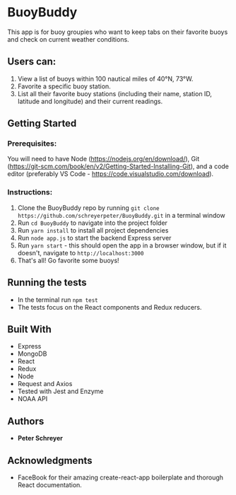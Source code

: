 # BuoyBuddy

This app is for buoy groupies who want to keep tabs on their favorite buoys and check on current weather conditions.

## Users can:
1. View a list of buoys within 100 nautical miles of 40°N, 73°W.
2. Favorite a specific buoy station.
3. List all their favorite buoy stations (including their name, station ID, latitude and longitude) and their current readings.

## Getting Started

### Prerequisites:

You will need to have Node (https://nodejs.org/en/download/), Git (https://git-scm.com/book/en/v2/Getting-Started-Installing-Git), and a code editor (preferably VS Code - https://code.visualstudio.com/download).

### Instructions:

1. Clone the BuoyBuddy repo by running `git clone https://github.com/schreyerpeter/BuoyBuddy.git` in a terminal window
2. Run `cd BuoyBuddy` to navigate into the project folder
3. Run `yarn install` to install all project dependencies
4. Run `node app.js` to start the backend Express server
5. Run `yarn start` - this should open the app in a browser window, but if it doesn't, navigate to `http://localhost:3000` 
6. That's all! Go favorite some buoys!

## Running the tests

* In the terminal run `npm test`
* The tests focus on the React components and Redux reducers.

## Built With

* Express
* MongoDB
* React
* Redux
* Node
* Request and Axios
* Tested with Jest and Enzyme
* NOAA API

## Authors

* **Peter Schreyer**

## Acknowledgments

* FaceBook for their amazing create-react-app boilerplate and thorough React documentation.
